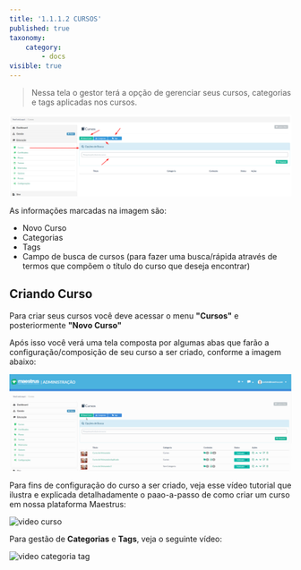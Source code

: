 ```yaml
---
title: '1.1.1.2 CURSOS'
published: true
taxonomy:
    category:
        - docs
visible: true
---
```


> Nessa tela o gestor terá a opção de gerenciar seus cursos, categorias e tags aplicadas nos cursos. 

![cursos](cursos1.png)

As informações marcadas na imagem são: 
* Novo Curso
* Categorias
* Tags
* Campo de busca de cursos (para fazer uma busca/rápida através de termos que compõem o título do curso que deseja encontrar) 

## Criando Curso

Para criar seus cursos você deve acessar o menu **"Cursos"** e posteriormente **"Novo Curso"**

Após isso você verá uma tela composta por algumas abas que farão a configuração/composição de seu curso a ser criado, conforme a imagem abaixo:

![Imagem Criar Curso](screen4.gif)

Para fins de configuração do curso a ser criado, veja esse vídeo tutorial que ilustra e explicada detalhadamente o paao-a-passo de como criar um curso em nossa plataforma Maestrus:

![video curso](https://www.youtube.com/watch?v=ddY_8bucvlw)


Para gestão de **Categorias** e **Tags**, veja o seguinte vídeo:

![video categoria tag](https://www.youtube.com/watch?v=FP-vtS5Y3qA)